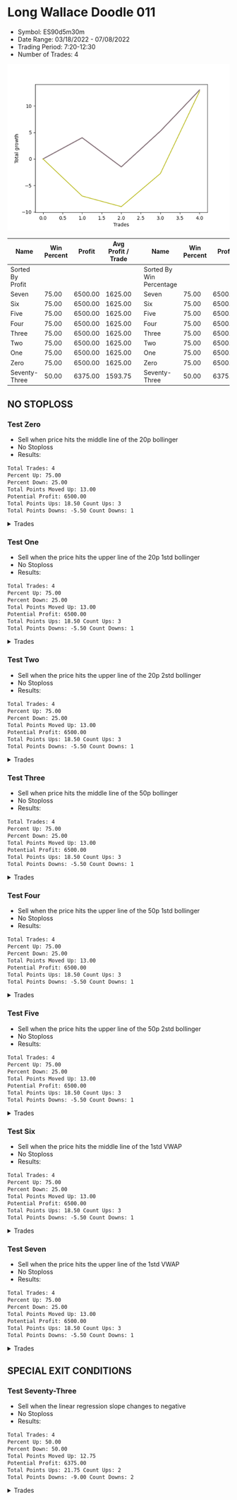 # Long Wallace Doodle 011 
- Symbol: ES90d5m30m
- Date Range: 03/18/2022 - 07/08/2022
- Trading Period: 7:20-12:30
- Number of Trades: 4

![Plot](LongWallaceDoodle011ES90d5m30m.png)

| Name | Win Percent | Profit | Avg Profit / Trade |     | Name | Win Percent | Profit | Avg Profit / Trade |
| ---- | ----------- | ------ | ------------------ | --- | ---- | ----------- | ------ | ------------------ |
| Sorted By <br> Profit | | | | | Sorted By <br> Win Percentage ||||
| Seven | 75.00 | 6500.00 | 1625.00 |     | Seven | 75.00 | 6500.00 | 1625.00 |
| Six | 75.00 | 6500.00 | 1625.00 |     | Six | 75.00 | 6500.00 | 1625.00 |
| Five | 75.00 | 6500.00 | 1625.00 |     | Five | 75.00 | 6500.00 | 1625.00 |
| Four | 75.00 | 6500.00 | 1625.00 |     | Four | 75.00 | 6500.00 | 1625.00 |
| Three | 75.00 | 6500.00 | 1625.00 |     | Three | 75.00 | 6500.00 | 1625.00 |
| Two | 75.00 | 6500.00 | 1625.00 |     | Two | 75.00 | 6500.00 | 1625.00 |
| One | 75.00 | 6500.00 | 1625.00 |     | One | 75.00 | 6500.00 | 1625.00 |
| Zero | 75.00 | 6500.00 | 1625.00 |     | Zero | 75.00 | 6500.00 | 1625.00 |
| Seventy-Three | 50.00 | 6375.00 | 1593.75 |     | Seventy-Three | 50.00 | 6375.00 | 1593.75 |

## NO STOPLOSS

### Test Zero
* Sell when price hits the middle line of the 20p bollinger
* No Stoploss
* Results:
```
Total Trades: 4
Percent Up: 75.00
Percent Down: 25.00
Total Points Moved Up: 13.00
Potential Profit: 6500.00
Total Points Ups: 18.50 Count Ups: 3
Total Points Downs: -5.50 Count Downs: 1
```

<details><summary>Trades</summary>

<code>In: 2022-04-20 11:45:00		Out: 2022-04-20 12:15:55		Total Position Time: 30:55		Total Move Up: 4.00		Total to Date: 4.00</code> <br />
<code>In: 2022-04-27 12:10:00		Out: 2022-04-27 12:40:55		Total Position Time: 30:55		Total Move Up: -5.50		Total to Date: -1.50</code> <br />
<code>In: 2022-04-27 12:25:00		Out: 2022-04-27 12:46:00		Total Position Time: 21:00		Total Move Up: 6.75		Total to Date: 5.25</code> <br />
<code>In: 2022-05-13 11:15:00		Out: 2022-05-13 11:45:55		Total Position Time: 30:55		Total Move Up: 7.75		Total to Date: 13.00</code> <br />


</details>

### Test One
* Sell when the price hits the upper line of the 20p 1std bollinger
* No Stoploss
* Results:
```
Total Trades: 4
Percent Up: 75.00
Percent Down: 25.00
Total Points Moved Up: 13.00
Potential Profit: 6500.00
Total Points Ups: 18.50 Count Ups: 3
Total Points Downs: -5.50 Count Downs: 1
```

<details><summary>Trades</summary>

<code>In: 2022-04-20 11:45:00		Out: 2022-04-20 12:15:55		Total Position Time: 30:55		Total Move Up: 4.00		Total to Date: 4.00</code> <br />
<code>In: 2022-04-27 12:10:00		Out: 2022-04-27 12:40:55		Total Position Time: 30:55		Total Move Up: -5.50		Total to Date: -1.50</code> <br />
<code>In: 2022-04-27 12:25:00		Out: 2022-04-27 12:46:00		Total Position Time: 21:00		Total Move Up: 6.75		Total to Date: 5.25</code> <br />
<code>In: 2022-05-13 11:15:00		Out: 2022-05-13 11:45:55		Total Position Time: 30:55		Total Move Up: 7.75		Total to Date: 13.00</code> <br />


</details>

### Test Two
* Sell when the price hits the upper line of the 20p 2std bollinger
* No Stoploss
* Results:
```
Total Trades: 4
Percent Up: 75.00
Percent Down: 25.00
Total Points Moved Up: 13.00
Potential Profit: 6500.00
Total Points Ups: 18.50 Count Ups: 3
Total Points Downs: -5.50 Count Downs: 1
```

<details><summary>Trades</summary>

<code>In: 2022-04-20 11:45:00		Out: 2022-04-20 12:15:55		Total Position Time: 30:55		Total Move Up: 4.00		Total to Date: 4.00</code> <br />
<code>In: 2022-04-27 12:10:00		Out: 2022-04-27 12:40:55		Total Position Time: 30:55		Total Move Up: -5.50		Total to Date: -1.50</code> <br />
<code>In: 2022-04-27 12:25:00		Out: 2022-04-27 12:46:00		Total Position Time: 21:00		Total Move Up: 6.75		Total to Date: 5.25</code> <br />
<code>In: 2022-05-13 11:15:00		Out: 2022-05-13 11:45:55		Total Position Time: 30:55		Total Move Up: 7.75		Total to Date: 13.00</code> <br />


</details>

### Test Three
* Sell when price hits the middle line of the 50p bollinger
* No Stoploss
* Results:
```
Total Trades: 4
Percent Up: 75.00
Percent Down: 25.00
Total Points Moved Up: 13.00
Potential Profit: 6500.00
Total Points Ups: 18.50 Count Ups: 3
Total Points Downs: -5.50 Count Downs: 1
```

<details><summary>Trades</summary>

<code>In: 2022-04-20 11:45:00		Out: 2022-04-20 12:15:55		Total Position Time: 30:55		Total Move Up: 4.00		Total to Date: 4.00</code> <br />
<code>In: 2022-04-27 12:10:00		Out: 2022-04-27 12:40:55		Total Position Time: 30:55		Total Move Up: -5.50		Total to Date: -1.50</code> <br />
<code>In: 2022-04-27 12:25:00		Out: 2022-04-27 12:46:00		Total Position Time: 21:00		Total Move Up: 6.75		Total to Date: 5.25</code> <br />
<code>In: 2022-05-13 11:15:00		Out: 2022-05-13 11:45:55		Total Position Time: 30:55		Total Move Up: 7.75		Total to Date: 13.00</code> <br />


</details>

### Test Four
* Sell when the price hits the upper line of the 50p 1std bollinger
* No Stoploss
* Results:
```
Total Trades: 4
Percent Up: 75.00
Percent Down: 25.00
Total Points Moved Up: 13.00
Potential Profit: 6500.00
Total Points Ups: 18.50 Count Ups: 3
Total Points Downs: -5.50 Count Downs: 1
```

<details><summary>Trades</summary>

<code>In: 2022-04-20 11:45:00		Out: 2022-04-20 12:15:55		Total Position Time: 30:55		Total Move Up: 4.00		Total to Date: 4.00</code> <br />
<code>In: 2022-04-27 12:10:00		Out: 2022-04-27 12:40:55		Total Position Time: 30:55		Total Move Up: -5.50		Total to Date: -1.50</code> <br />
<code>In: 2022-04-27 12:25:00		Out: 2022-04-27 12:46:00		Total Position Time: 21:00		Total Move Up: 6.75		Total to Date: 5.25</code> <br />
<code>In: 2022-05-13 11:15:00		Out: 2022-05-13 11:45:55		Total Position Time: 30:55		Total Move Up: 7.75		Total to Date: 13.00</code> <br />


</details>

### Test Five
* Sell when the price hits the upper line of the 50p 2std bollinger
* No Stoploss
* Results:
```
Total Trades: 4
Percent Up: 75.00
Percent Down: 25.00
Total Points Moved Up: 13.00
Potential Profit: 6500.00
Total Points Ups: 18.50 Count Ups: 3
Total Points Downs: -5.50 Count Downs: 1
```

<details><summary>Trades</summary>

<code>In: 2022-04-20 11:45:00		Out: 2022-04-20 12:15:55		Total Position Time: 30:55		Total Move Up: 4.00		Total to Date: 4.00</code> <br />
<code>In: 2022-04-27 12:10:00		Out: 2022-04-27 12:40:55		Total Position Time: 30:55		Total Move Up: -5.50		Total to Date: -1.50</code> <br />
<code>In: 2022-04-27 12:25:00		Out: 2022-04-27 12:46:00		Total Position Time: 21:00		Total Move Up: 6.75		Total to Date: 5.25</code> <br />
<code>In: 2022-05-13 11:15:00		Out: 2022-05-13 11:45:55		Total Position Time: 30:55		Total Move Up: 7.75		Total to Date: 13.00</code> <br />


</details>

### Test Six
* Sell when the price hits the middle line of the 1std VWAP
* No Stoploss
* Results:
```
Total Trades: 4
Percent Up: 75.00
Percent Down: 25.00
Total Points Moved Up: 13.00
Potential Profit: 6500.00
Total Points Ups: 18.50 Count Ups: 3
Total Points Downs: -5.50 Count Downs: 1
```

<details><summary>Trades</summary>

<code>In: 2022-04-20 11:45:00		Out: 2022-04-20 12:15:55		Total Position Time: 30:55		Total Move Up: 4.00		Total to Date: 4.00</code> <br />
<code>In: 2022-04-27 12:10:00		Out: 2022-04-27 12:40:55		Total Position Time: 30:55		Total Move Up: -5.50		Total to Date: -1.50</code> <br />
<code>In: 2022-04-27 12:25:00		Out: 2022-04-27 12:46:00		Total Position Time: 21:00		Total Move Up: 6.75		Total to Date: 5.25</code> <br />
<code>In: 2022-05-13 11:15:00		Out: 2022-05-13 11:45:55		Total Position Time: 30:55		Total Move Up: 7.75		Total to Date: 13.00</code> <br />


</details>

### Test Seven
* Sell when the price hits the upper line of the 1std VWAP
* No Stoploss
* Results:
```
Total Trades: 4
Percent Up: 75.00
Percent Down: 25.00
Total Points Moved Up: 13.00
Potential Profit: 6500.00
Total Points Ups: 18.50 Count Ups: 3
Total Points Downs: -5.50 Count Downs: 1
```

<details><summary>Trades</summary>

<code>In: 2022-04-20 11:45:00		Out: 2022-04-20 12:15:55		Total Position Time: 30:55		Total Move Up: 4.00		Total to Date: 4.00</code> <br />
<code>In: 2022-04-27 12:10:00		Out: 2022-04-27 12:40:55		Total Position Time: 30:55		Total Move Up: -5.50		Total to Date: -1.50</code> <br />
<code>In: 2022-04-27 12:25:00		Out: 2022-04-27 12:46:00		Total Position Time: 21:00		Total Move Up: 6.75		Total to Date: 5.25</code> <br />
<code>In: 2022-05-13 11:15:00		Out: 2022-05-13 11:45:55		Total Position Time: 30:55		Total Move Up: 7.75		Total to Date: 13.00</code> <br />


</details>

## SPECIAL EXIT CONDITIONS 

### Test Seventy-Three
* Sell when the linear regression slope changes to negative
* No Stoploss
* Results:
```
Total Trades: 4
Percent Up: 50.00
Percent Down: 50.00
Total Points Moved Up: 12.75
Potential Profit: 6375.00
Total Points Ups: 21.75 Count Ups: 2
Total Points Downs: -9.00 Count Downs: 2
```

<details><summary>Trades</summary>

<code>In: 2022-04-20 11:45:00		Out: 2022-04-20 12:00:05		Total Position Time: 15:05		Total Move Up: -7.00		Total to Date: -7.00</code> <br />
<code>In: 2022-04-27 12:10:00		Out: 2022-04-27 12:19:05		Total Position Time: 09:05		Total Move Up: -2.00		Total to Date: -9.00</code> <br />
<code>In: 2022-04-27 12:25:00		Out: 2022-04-27 12:31:05		Total Position Time: 06:05		Total Move Up: 6.25		Total to Date: -2.75</code> <br />
<code>In: 2022-05-13 11:15:00		Out: 2022-05-13 11:32:05		Total Position Time: 17:05		Total Move Up: 15.50		Total to Date: 12.75</code> <br />


</details>